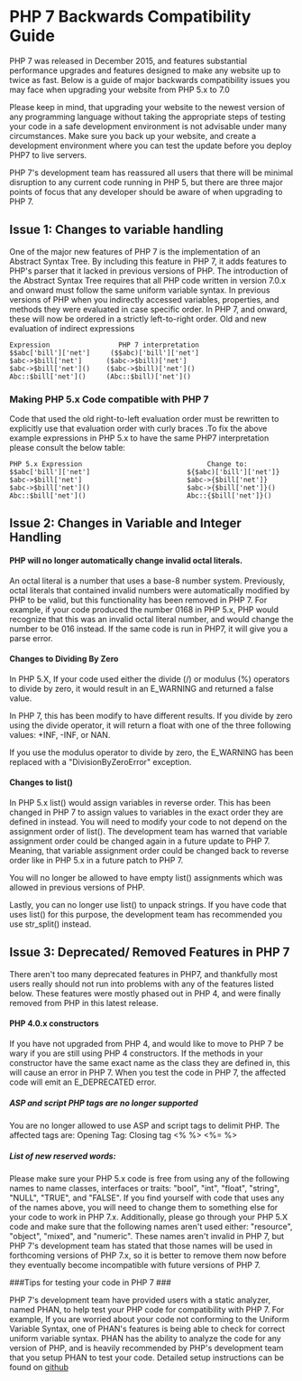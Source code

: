 # PHP 7 Backwards Compatibility Guide 

PHP 7 was released in December 2015, and features substantial performance upgrades and features designed to make any website up to twice as fast. Below is a guide of major backwards compatibility issues you may face when upgrading your website from PHP 5.x to 7.0 

Please keep in mind, that upgrading your website to the newest version of any programming language without taking the appropriate steps of testing your code in a safe development environment is not advisable under many circumstances. Make sure you back up your website, and create a development environment where you can test the update before you deploy PHP7 to live servers. 

PHP 7's development team has reassured all users that there will be minimal disruption to any current code running in PHP 5, but there are three major points of focus that any developer should be aware of when upgrading to PHP 7. 

## Issue 1: Changes to  variable handling 
One of the major new features of PHP 7 is the implementation of an Abstract Syntax Tree. By including this feature in PHP 7, it adds features to PHP's parser that it lacked in previous versions of PHP. 
The introduction of the Abstract Syntax Tree requires that all PHP code written in version 7.0.x and onward must follow the same uniform variable syntax.
In previous versions of PHP when you indirectly accessed variables, properties, and methods they  were evaluated in case specific order. In PHP 7, and onward, these will now be ordered in a strictly left-to-right order. 
Old and new evaluation of indirect expressions

    Expression	  	           PHP 7 interpretation
    $$abc['bill']['net'] 	 ($$abc)['bill']['net'] 
    $abc->$bill['net'] 	 	($abc->$bill)['net'] 
    $abc->$bill['net']() 	($abc->$bill)['net']() 
    Abc::$bill['net']() 	(Abc::$bill)['net']() 

### Making PHP 5.x Code compatible with PHP 7

Code that used the old right-to-left evaluation order must be rewritten to explicitly use that evaluation order with curly braces .To fix the above example expressions in PHP 5.x to have the same PHP7 interpretation please consult the below table: 
			


    PHP 5.x Expression		                         Change to:				
    $$abc['bill']['net'] 	                    ${$abc)['bill']['net']} 
    $abc->$bill['net'] 	                        $abc->{$bill['net']} 
    $abc->$bill['net']() 	                    $abc->{$bill['net']}() 
    Abc::$bill['net']() 	                    Abc::{$bill['net']}() 

## Issue 2:  Changes in Variable and Integer Handling 

#### PHP will no longer automatically change invalid octal literals. 

An octal literal is a number that uses a base-8 number system.  Previously, octal literals that contained invalid numbers were automatically modified by PHP to be valid, but this functionality has been removed in PHP 7. For example, if your code produced the number  0168 in PHP 5.x, PHP would recognize that this was an invalid octal literal number, and would change the number to be 016 instead. If the same code is run in PHP7, it will give you a parse error. 

#### Changes to Dividing By Zero 

In PHP 5.X, If your code used either the divide (/) or modulus (%) operators to divide by zero, it would result in an E_WARNING and returned a false value.  

In PHP 7, this has been modify to have different results. If you divide by zero using the divide operator, it will return a float with one of the three following values: +INF, -INF, or NAN. 

If you use the modulus operator to divide by zero, the E_WARNING has been replaced with a "DivisionByZeroError" exception. 

#### Changes to list() 

In PHP 5.x list() would assign variables in reverse order. This has been changed in PHP 7 to assign values to variables in the exact order they are defined in instead. You will need to modify your code to not depend on the assignment order of list(). The development team has warned that variable assignment order could be changed again in a future update to PHP 7. Meaning, that variable assignment order could be changed back to reverse order like in PHP 5.x in a future patch to PHP 7. 

You will no longer be allowed to have empty list() assignments which was allowed in previous versions of PHP. 

Lastly,  you can no longer use list() to unpack strings. If you have code that uses list() for this purpose, the development team has recommended you use str_split() instead. 

## Issue 3: Deprecated/ Removed Features in PHP 7 

There aren't too many deprecated features in PHP7, and thankfully most users really should not run into problems with any of the features listed below. These features were mostly phased out in PHP 4, and were finally removed from PHP in this latest release. 

#### PHP 4.0.x constructors 

If you have not upgraded from PHP 4, and would like to move to PHP 7 be wary if you are still using PHP 4 constructors. If the methods in your constructor have the same exact name as the class they are defined in, this will cause an error in PHP 7.  When you test the code in PHP 7, the affected code will emit an E_DEPRECATED error. 

##### ASP and script PHP tags are no longer supported 
You are no longer allowed to use ASP and script tags to delimit PHP.  The affected tags are:
Opening Tag:                 Closing tag 
<%                            	%>
<%=                  	        %>
<script language="php">	</script>

##### List of new reserved words: 

Please make sure your PHP 5.x code is free from using any of the following names to name classes, interfaces or traits: "bool", "int", "float", "string", "NULL", "TRUE", and "FALSE". 
If you find yourself with code that uses any of the names above, you will need to change them to something else for your code to work in PHP 7.x. Additionally, please go through your PHP 5.X code and make sure that the following names aren't used either: "resource", "object", "mixed", and "numeric". These names aren't invalid in PHP 7, but PHP 7's development team has stated that those names will be used in forthcoming versions of PHP 7.x, so it is better to remove them now before they eventually become incompatible with future versions of PHP 7. 

###Tips for testing your code in PHP 7 ###

PHP 7's development team have provided users with a static analyzer, named PHAN, to help test your PHP code for compatibility with PHP 7. For example, If you are worried about your code not conforming to the Uniform Variable Syntax, one of PHAN's features is being able to check for correct uniform variable syntax. 
PHAN has the ability to analyze the code for any version of PHP, and is heavily recommended by PHP's development team that you setup PHAN to test your code. 
 Detailed setup instructions can be found on [github](https://github.com/etsy/phan)

